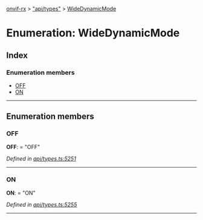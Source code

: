 [onvif-rx](../README.md) > ["api/types"](../modules/_api_types_.md) > [WideDynamicMode](../enums/_api_types_.widedynamicmode.md)

# Enumeration: WideDynamicMode

## Index

### Enumeration members

* [OFF](_api_types_.widedynamicmode.md#off)
* [ON](_api_types_.widedynamicmode.md#on)

---

## Enumeration members

<a id="off"></a>

###  OFF

**OFF**:  = "OFF"

*Defined in [api/types.ts:5251](https://github.com/patrickmichalina/onvif-rx/blob/f117e44/src/api/types.ts#L5251)*

___
<a id="on"></a>

###  ON

**ON**:  = "ON"

*Defined in [api/types.ts:5255](https://github.com/patrickmichalina/onvif-rx/blob/f117e44/src/api/types.ts#L5255)*

___

